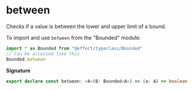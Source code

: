 # between

Checks if a value is between the lower and upper limit of a bound.

To import and use `between` from the "Bounded" module:

```ts
import * as Bounded from "@effect/typeclass/Bounded"
// Can be accessed like this
Bounded.between
```

**Signature**

```ts
export declare const between: <A>(B: Bounded<A>) => (a: A) => boolean
```
